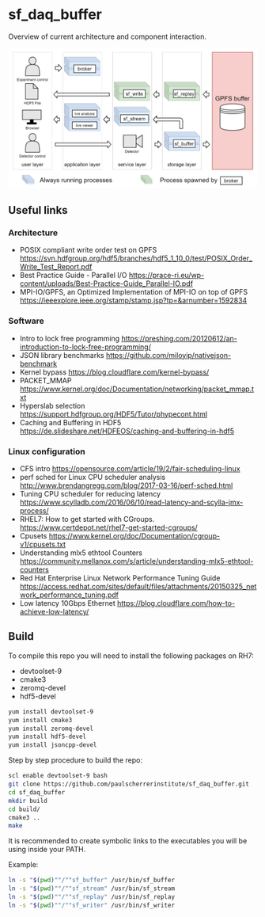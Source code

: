 # sf_daq_buffer

Overview of current architecture and component interaction.

![Overview image](docs/sf_daq_buffer-overview.jpg)

## Useful links

### Architecture
- POSIX compliant write order test on GPFS
https://svn.hdfgroup.org/hdf5/branches/hdf5_1_10_0/test/POSIX_Order_Write_Test_Report.pdf
- Best Practice Guide - Parallel I/O
https://prace-ri.eu/wp-content/uploads/Best-Practice-Guide_Parallel-IO.pdf
- MPI-IO/GPFS, an Optimized Implementation of MPI-IO on top of GPFS
https://ieeexplore.ieee.org/stamp/stamp.jsp?tp=&arnumber=1592834

### Software
- Intro to lock free programming
https://preshing.com/20120612/an-introduction-to-lock-free-programming/
- JSON library benchmarks
https://github.com/miloyip/nativejson-benchmark
- Kernel bypass
https://blog.cloudflare.com/kernel-bypass/
- PACKET_MMAP
https://www.kernel.org/doc/Documentation/networking/packet_mmap.txt
- Hyperslab selection 
https://support.hdfgroup.org/HDF5/Tutor/phypecont.html
- Caching and Buffering in HDF5
https://de.slideshare.net/HDFEOS/caching-and-buffering-in-hdf5

### Linux configuration
- CFS intro
https://opensource.com/article/19/2/fair-scheduling-linux
- perf sched for Linux CPU scheduler analysis
http://www.brendangregg.com/blog/2017-03-16/perf-sched.html
- Tuning CPU scheduler for reducing latency
https://www.scylladb.com/2016/06/10/read-latency-and-scylla-jmx-process/
- RHEL7: How to get started with CGroups.
https://www.certdepot.net/rhel7-get-started-cgroups/
- Cpusets
https://www.kernel.org/doc/Documentation/cgroup-v1/cpusets.txt
- Understanding mlx5 ethtool Counters
https://community.mellanox.com/s/article/understanding-mlx5-ethtool-counters
- Red Hat Enterprise Linux Network Performance Tuning Guide
https://access.redhat.com/sites/default/files/attachments/20150325_network_performance_tuning.pdf
- Low latency 10Gbps Ethernet
https://blog.cloudflare.com/how-to-achieve-low-latency/

## Build

To compile this repo you will need to install the following packages on RH7:
- devtoolset-9
- cmake3
- zeromq-devel
- hdf5-devel

```bash
yum install devtoolset-9
yum install cmake3
yum install zeromq-devel
yum install hdf5-devel
yum install jsoncpp-devel
```

Step by step procedure to build the repo:

```bash
scl enable devtoolset-9 bash
git clone https://github.com/paulscherrerinstitute/sf_daq_buffer.git
cd sf_daq_buffer
mkdir build
cd build/
cmake3 ..
make
```

It is recommended to create symbolic links to the executables you will be using 
inside your PATH.

Example:
```bash
ln -s "$(pwd)""/""sf_buffer" /usr/bin/sf_buffer
ln -s "$(pwd)""/""sf_stream" /usr/bin/sf_stream
ln -s "$(pwd)""/""sf_replay" /usr/bin/sf_replay
ln -s "$(pwd)""/""sf_writer" /usr/bin/sf_writer
```
